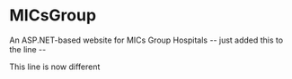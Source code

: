 MICsGroup
=========

An ASP.NET-based website for MICs Group Hospitals -- just added this to the line --

This line is now different
